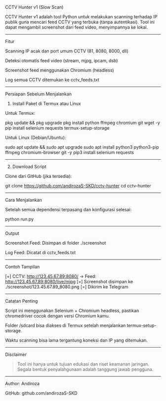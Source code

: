 CCTV Hunter v1 (Slow Scan)

CCTV Hunter v1 adalah tool Python untuk melakukan scanning terhadap IP publik guna mencari feed CCTV yang terbuka (tanpa autentikasi). Tool ini dapat mengambil screenshot dari feed video, menyimpannya ke lokal.


---

Fitur

Scanning IP acak dan port umum CCTV (81, 8080, 8000, dll)

Deteksi otomatis feed video (stream, mjpg, ipcam, dsb)

Screenshot feed menggunakan Chromium (headless)

Log semua CCTV ditemukan ke cctv_feeds.txt


---

Persiapan Sebelum Menjalankan

1. Install Paket di Termux atau Linux

Untuk Termux:

pkg update && pkg upgrade
pkg install python ffmpeg chromium git wget -y
pip install selenium requests
termux-setup-storage

Untuk Linux (Debian/Ubuntu):

sudo apt update && sudo apt upgrade
sudo apt install python3 python3-pip ffmpeg chromium-browser git -y
pip3 install selenium requests


---

2. Download Script

Clone dari GitHub (jika tersedia):

git clone https://github.com/andirozaS-SKD/cctv-hunter
cd cctv-hunter


---

Cara Menjalankan

Setelah semua dependensi terpasang dan konfigurasi selesai:

python run.py


---

Output

Screenshot Feed: Disimpan di folder ./screenshot

Log Feed: Dicatat di cctv_feeds.txt


---

Contoh Tampilan

[+] CCTV: http://123.45.67.89:8080/
    -> Feed: http://123.45.67.89:8080/live/mjpg
[=] Screenshot disimpan ke ./screenshot/123.45.67.89_8080.png
[=] Dikirim ke Telegram


---

Catatan Penting

Script ini menggunakan Selenium + Chromium headless, pastikan chromedriver cocok dengan versi Chromium kamu.

Folder /sdcard bisa diakses di Termux setelah menjalankan termux-setup-storage.

Waktu scanning bisa lama tergantung koneksi dan IP yang ditemukan.



---

Disclaimer

> Tool ini hanya untuk tujuan edukasi dan riset keamanan jaringan.
Segala bentuk penyalahgunaan adalah tanggung jawab pengguna.



---

Author: Andiroza

GitHub: github.com/andirozaS-SKD

